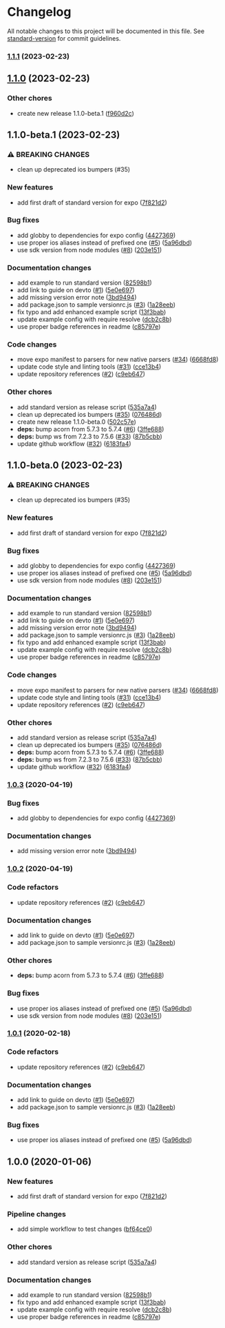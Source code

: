 # Changelog

All notable changes to this project will be documented in this file. See [standard-version](https://github.com/conventional-changelog/standard-version) for commit guidelines.

### [1.1.1](https://github.com/bilwifi/standard-release-notes/compare/1.1.0...1.1.1) (2023-02-23)

## [1.1.0](https://github.com/bilwifi/standard-release-notes/compare/1.1.0-beta.0...1.1.0) (2023-02-23)


### Other chores

* create new release 1.1.0-beta.1 ([f960d2c](https://github.com/bilwifi/standard-release-notes/commit/f960d2c0913880cc4b4ab60a09529a782c8decdd))

## 1.1.0-beta.1 (2023-02-23)


### ⚠ BREAKING CHANGES

* clean up deprecated ios bumpers (#35)

### New features

* add first draft of standard version for expo ([7f821d2](https://github.com/bilwifi/standard-release-notes/commit/7f821d2458f8115b28a19495b163bbc85089f9c6))


### Bug fixes

* add globby to dependencies for expo config ([4427369](https://github.com/bilwifi/standard-release-notes/commit/44273694274547df8a890f2c42fec5b02d98a4ed))
* use proper ios aliases instead of prefixed one ([#5](https://github.com/bilwifi/standard-release-notes/issues/5)) ([5a96dbd](https://github.com/bilwifi/standard-release-notes/commit/5a96dbd69b0e1267c5b66e306e3a22d46acbb2b7))
* use sdk version from node modules ([#8](https://github.com/bilwifi/standard-release-notes/issues/8)) ([203e151](https://github.com/bilwifi/standard-release-notes/commit/203e15192790c8b716357c307039224a0f2d96b2))


### Documentation changes

* add example to run standard version ([82598b1](https://github.com/bilwifi/standard-release-notes/commit/82598b129e6f71b2e3e4bd6283df2cceb1fad846))
* add link to guide on devto ([#1](https://github.com/bilwifi/standard-release-notes/issues/1)) ([5e0e697](https://github.com/bilwifi/standard-release-notes/commit/5e0e697c483b27d6c6b4653367df5d52d1641979))
* add missing version error note ([3bd9494](https://github.com/bilwifi/standard-release-notes/commit/3bd94943f9a8fe316911cc717dc580e510bc48b5))
* add package.json to sample versionrc.js ([#3](https://github.com/bilwifi/standard-release-notes/issues/3)) ([1a28eeb](https://github.com/bilwifi/standard-release-notes/commit/1a28eeb29c0361a405df5bde2699bccda51146fe))
* fix typo and add enhanced example script ([13f3bab](https://github.com/bilwifi/standard-release-notes/commit/13f3bab0128f171d7bbab72e6b55dd04210608cb))
* update example config with require resolve ([dcb2c8b](https://github.com/bilwifi/standard-release-notes/commit/dcb2c8b41426d8d8a01fe48d739c7fb8ac92aaab))
* use proper badge references in readme ([c85797e](https://github.com/bilwifi/standard-release-notes/commit/c85797e6993df1cd36faef437255fb576b2f1253))


### Code changes

* move expo manifest to parsers for new native parsers ([#34](https://github.com/bilwifi/standard-release-notes/issues/34)) ([6668fd8](https://github.com/bilwifi/standard-release-notes/commit/6668fd8456b4551740553c4afacc99414ae84b63))
* update code style and linting tools ([#31](https://github.com/bilwifi/standard-release-notes/issues/31)) ([cce13b4](https://github.com/bilwifi/standard-release-notes/commit/cce13b422c23bea698804307c9b0c5202cdebeb9))
* update repository references ([#2](https://github.com/bilwifi/standard-release-notes/issues/2)) ([c9eb647](https://github.com/bilwifi/standard-release-notes/commit/c9eb647a699bd0e51862751a142d0f5237de2a80))


### Other chores

* add standard version as release script ([535a7a4](https://github.com/bilwifi/standard-release-notes/commit/535a7a45e9275c558b937caf57a901e86136c853))
* clean up deprecated ios bumpers ([#35](https://github.com/bilwifi/standard-release-notes/issues/35)) ([076486d](https://github.com/bilwifi/standard-release-notes/commit/076486db33efb8a9bd4a180cdbfd4167fc1e3067))
* create new release 1.1.0-beta.0 ([502c57e](https://github.com/bilwifi/standard-release-notes/commit/502c57eed7296000f5b83ec9d8fc5373f1e6fbfc))
* **deps:** bump acorn from 5.7.3 to 5.7.4 ([#6](https://github.com/bilwifi/standard-release-notes/issues/6)) ([3ffe688](https://github.com/bilwifi/standard-release-notes/commit/3ffe68808482a4d00b9c8b644d51803ce08b8a6e))
* **deps:** bump ws from 7.2.3 to 7.5.6 ([#33](https://github.com/bilwifi/standard-release-notes/issues/33)) ([87b5cbb](https://github.com/bilwifi/standard-release-notes/commit/87b5cbbc951f151404ea7f445e00ed82e420cf8a))
* update github workflow ([#32](https://github.com/bilwifi/standard-release-notes/issues/32)) ([6183fa4](https://github.com/bilwifi/standard-release-notes/commit/6183fa498d8e8ed5ec3f3d28c0e0a06fa5598e0c))

## 1.1.0-beta.0 (2023-02-23)


### ⚠ BREAKING CHANGES

* clean up deprecated ios bumpers (#35)

### New features

* add first draft of standard version for expo ([7f821d2](https://github.com/bilwifi/standard-release-notes/commit/7f821d2458f8115b28a19495b163bbc85089f9c6))


### Bug fixes

* add globby to dependencies for expo config ([4427369](https://github.com/bilwifi/standard-release-notes/commit/44273694274547df8a890f2c42fec5b02d98a4ed))
* use proper ios aliases instead of prefixed one ([#5](https://github.com/bilwifi/standard-release-notes/issues/5)) ([5a96dbd](https://github.com/bilwifi/standard-release-notes/commit/5a96dbd69b0e1267c5b66e306e3a22d46acbb2b7))
* use sdk version from node modules ([#8](https://github.com/bilwifi/standard-release-notes/issues/8)) ([203e151](https://github.com/bilwifi/standard-release-notes/commit/203e15192790c8b716357c307039224a0f2d96b2))


### Documentation changes

* add example to run standard version ([82598b1](https://github.com/bilwifi/standard-release-notes/commit/82598b129e6f71b2e3e4bd6283df2cceb1fad846))
* add link to guide on devto ([#1](https://github.com/bilwifi/standard-release-notes/issues/1)) ([5e0e697](https://github.com/bilwifi/standard-release-notes/commit/5e0e697c483b27d6c6b4653367df5d52d1641979))
* add missing version error note ([3bd9494](https://github.com/bilwifi/standard-release-notes/commit/3bd94943f9a8fe316911cc717dc580e510bc48b5))
* add package.json to sample versionrc.js ([#3](https://github.com/bilwifi/standard-release-notes/issues/3)) ([1a28eeb](https://github.com/bilwifi/standard-release-notes/commit/1a28eeb29c0361a405df5bde2699bccda51146fe))
* fix typo and add enhanced example script ([13f3bab](https://github.com/bilwifi/standard-release-notes/commit/13f3bab0128f171d7bbab72e6b55dd04210608cb))
* update example config with require resolve ([dcb2c8b](https://github.com/bilwifi/standard-release-notes/commit/dcb2c8b41426d8d8a01fe48d739c7fb8ac92aaab))
* use proper badge references in readme ([c85797e](https://github.com/bilwifi/standard-release-notes/commit/c85797e6993df1cd36faef437255fb576b2f1253))


### Code changes

* move expo manifest to parsers for new native parsers ([#34](https://github.com/bilwifi/standard-release-notes/issues/34)) ([6668fd8](https://github.com/bilwifi/standard-release-notes/commit/6668fd8456b4551740553c4afacc99414ae84b63))
* update code style and linting tools ([#31](https://github.com/bilwifi/standard-release-notes/issues/31)) ([cce13b4](https://github.com/bilwifi/standard-release-notes/commit/cce13b422c23bea698804307c9b0c5202cdebeb9))
* update repository references ([#2](https://github.com/bilwifi/standard-release-notes/issues/2)) ([c9eb647](https://github.com/bilwifi/standard-release-notes/commit/c9eb647a699bd0e51862751a142d0f5237de2a80))


### Other chores

* add standard version as release script ([535a7a4](https://github.com/bilwifi/standard-release-notes/commit/535a7a45e9275c558b937caf57a901e86136c853))
* clean up deprecated ios bumpers ([#35](https://github.com/bilwifi/standard-release-notes/issues/35)) ([076486d](https://github.com/bilwifi/standard-release-notes/commit/076486db33efb8a9bd4a180cdbfd4167fc1e3067))
* **deps:** bump acorn from 5.7.3 to 5.7.4 ([#6](https://github.com/bilwifi/standard-release-notes/issues/6)) ([3ffe688](https://github.com/bilwifi/standard-release-notes/commit/3ffe68808482a4d00b9c8b644d51803ce08b8a6e))
* **deps:** bump ws from 7.2.3 to 7.5.6 ([#33](https://github.com/bilwifi/standard-release-notes/issues/33)) ([87b5cbb](https://github.com/bilwifi/standard-release-notes/commit/87b5cbbc951f151404ea7f445e00ed82e420cf8a))
* update github workflow ([#32](https://github.com/bilwifi/standard-release-notes/issues/32)) ([6183fa4](https://github.com/bilwifi/standard-release-notes/commit/6183fa498d8e8ed5ec3f3d28c0e0a06fa5598e0c))

### [1.0.3](https://github.com/bilwifi/standard-version-expo/compare/1.0.2...1.0.3) (2020-04-19)

### Bug fixes

- add globby to dependencies for expo config ([4427369](https://github.com/bilwifi/standard-version-expo/commit/44273694274547df8a890f2c42fec5b02d98a4ed))

### Documentation changes

- add missing version error note ([3bd9494](https://github.com/bilwifi/standard-version-expo/commit/3bd94943f9a8fe316911cc717dc580e510bc48b5))

### [1.0.2](https://github.com/bilwifi/standard-version-expo/compare/1.0.0...1.0.2) (2020-04-19)

### Code refactors

- update repository references ([#2](https://github.com/bilwifi/standard-version-expo/issues/2)) ([c9eb647](https://github.com/bilwifi/standard-version-expo/commit/c9eb647a699bd0e51862751a142d0f5237de2a80))

### Documentation changes

- add link to guide on devto ([#1](https://github.com/bilwifi/standard-version-expo/issues/1)) ([5e0e697](https://github.com/bilwifi/standard-version-expo/commit/5e0e697c483b27d6c6b4653367df5d52d1641979))
- add package.json to sample versionrc.js ([#3](https://github.com/bilwifi/standard-version-expo/issues/3)) ([1a28eeb](https://github.com/bilwifi/standard-version-expo/commit/1a28eeb29c0361a405df5bde2699bccda51146fe))

### Other chores

- **deps:** bump acorn from 5.7.3 to 5.7.4 ([#6](https://github.com/bilwifi/standard-version-expo/issues/6)) ([3ffe688](https://github.com/bilwifi/standard-version-expo/commit/3ffe68808482a4d00b9c8b644d51803ce08b8a6e))

### Bug fixes

- use proper ios aliases instead of prefixed one ([#5](https://github.com/bilwifi/standard-version-expo/issues/5)) ([5a96dbd](https://github.com/bilwifi/standard-version-expo/commit/5a96dbd69b0e1267c5b66e306e3a22d46acbb2b7))
- use sdk version from node modules ([#8](https://github.com/bilwifi/standard-version-expo/issues/8)) ([203e151](https://github.com/bilwifi/standard-version-expo/commit/203e15192790c8b716357c307039224a0f2d96b2))

### [1.0.1](https://github.com/bilwifi/standard-version-expo/compare/1.0.0...1.0.1) (2020-02-18)

### Code refactors

- update repository references ([#2](https://github.com/bilwifi/standard-version-expo/issues/2)) ([c9eb647](https://github.com/bilwifi/standard-version-expo/commit/c9eb647a699bd0e51862751a142d0f5237de2a80))

### Documentation changes

- add link to guide on devto ([#1](https://github.com/bilwifi/standard-version-expo/issues/1)) ([5e0e697](https://github.com/bilwifi/standard-version-expo/commit/5e0e697c483b27d6c6b4653367df5d52d1641979))
- add package.json to sample versionrc.js ([#3](https://github.com/bilwifi/standard-version-expo/issues/3)) ([1a28eeb](https://github.com/bilwifi/standard-version-expo/commit/1a28eeb29c0361a405df5bde2699bccda51146fe))

### Bug fixes

- use proper ios aliases instead of prefixed one ([#5](https://github.com/bilwifi/standard-version-expo/issues/5)) ([5a96dbd](https://github.com/bilwifi/standard-version-expo/commit/5a96dbd69b0e1267c5b66e306e3a22d46acbb2b7))

## 1.0.0 (2020-01-06)

### New features

- add first draft of standard version for expo ([7f821d2](https://github.com/bycedric/standard-version-expo/commit/7f821d2458f8115b28a19495b163bbc85089f9c6))

### Pipeline changes

- add simple workflow to test changes ([bf64ce0](https://github.com/bycedric/standard-version-expo/commit/bf64ce034558780f89aca7d11cbc8f2d1a9b9806))

### Other chores

- add standard version as release script ([535a7a4](https://github.com/bycedric/standard-version-expo/commit/535a7a45e9275c558b937caf57a901e86136c853))

### Documentation changes

- add example to run standard version ([82598b1](https://github.com/bycedric/standard-version-expo/commit/82598b129e6f71b2e3e4bd6283df2cceb1fad846))
- fix typo and add enhanced example script ([13f3bab](https://github.com/bycedric/standard-version-expo/commit/13f3bab0128f171d7bbab72e6b55dd04210608cb))
- update example config with require resolve ([dcb2c8b](https://github.com/bycedric/standard-version-expo/commit/dcb2c8b41426d8d8a01fe48d739c7fb8ac92aaab))
- use proper badge references in readme ([c85797e](https://github.com/bycedric/standard-version-expo/commit/c85797e6993df1cd36faef437255fb576b2f1253))
